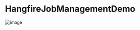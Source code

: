 # HangfireJobManagementDemo

![image](https://github.com/AhmetOsmn/HangfireJobManagementDemo/assets/44196434/cbde98f2-402b-4ddf-a92e-6ff85fc9d753)
